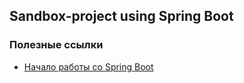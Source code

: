 ## Sandbox-project using Spring Boot

### Полезные ссылки

* [Начало работы со Spring Boot](https://spring.io/quickstart)
